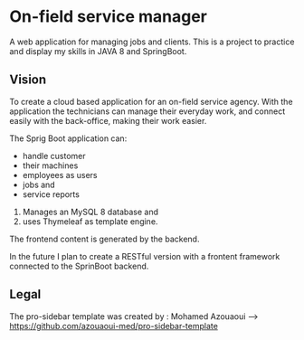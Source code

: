 # On-field service manager

A web application for managing jobs and clients.
This is a project to practice and display my skills in JAVA 8 and SpringBoot.

## Vision

To create a cloud based application for an on-field service agency. 
With the application the technicians can manage their everyday work, and connect easily with the back-office, making their work easier.

The Sprig Boot application can:
- handle customer 
- their machines 
- employees as users 
- jobs and 
- service reports 

1. Manages an MySQL 8 database and 
2. uses Thymeleaf as template engine. 

The frontend content is generated by the backend.

In the future I plan to create a RESTful version with a frontent framework connected to the SprinBoot backend.

## Legal 

The pro-sidebar template was created by : Mohamed Azouaoui --> https://github.com/azouaoui-med/pro-sidebar-template
